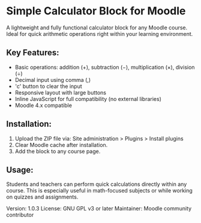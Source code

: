 Simple Calculator Block for Moodle
=================================

A lightweight and fully functional calculator block for any Moodle course. Ideal for quick arithmetic operations right within your learning environment.

Key Features:
-------------
- Basic operations: addition (+), subtraction (−), multiplication (×), division (÷)
- Decimal input using comma (,)
- 'c' button to clear the input
- Responsive layout with large buttons
- Inline JavaScript for full compatibility (no external libraries)
- Moodle 4.x compatible

Installation:
-------------
1. Upload the ZIP file via:
   Site administration > Plugins > Install plugins
2. Clear Moodle cache after installation.
3. Add the block to any course page.

Usage:
------
Students and teachers can perform quick calculations directly within any course. This is especially useful in math-focused subjects or while working on quizzes and assignments.

Version: 1.0.3
License: GNU GPL v3 or later
Maintainer: Moodle community contributor
